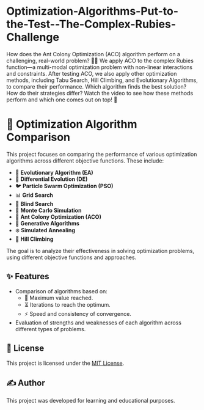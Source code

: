 # Optimization-Algorithms-Put-to-the-Test--The-Complex-Rubies-Challenge
How does the Ant Colony Optimization (ACO) algorithm perform on a challenging, real-world problem? 🐜✨ We apply ACO to the complex Rubies function—a multi-modal optimization problem with non-linear interactions and constraints.
After testing ACO, we also apply other optimization methods, including Tabu Search, Hill Climbing, and Evolutionary Algorithms, to compare their performance. Which algorithm finds the best solution? How do their strategies differ? Watch the video to see how these methods perform and which one comes out on top! 🚀

# 🚀 Optimization Algorithm Comparison

This project focuses on comparing the performance of various optimization algorithms across different objective functions. These include:

- 🧬 **Evolutionary Algorithm (EA)**
- 🔄 **Differential Evolution (DE)**
- 🐦 **Particle Swarm Optimization (PSO)**
- 📊 **Grid Search**
- 🎲 **Blind Search**
- 🎲 **Monte Carlo Simulation**
- 🐜 **Ant Colony Optimization (ACO)**
- 🤖 **Generative Algorithms**
- ❄️ **Simulated Annealing**
- 🧗 **Hill Climbing**

The goal is to analyze their effectiveness in solving optimization problems, using different objective functions and approaches.

## ✨ Features
- Comparison of algorithms based on:
  - 🎯 Maximum value reached.
  - ⏳ Iterations to reach the optimum.
  - ⚡ Speed and consistency of convergence.
- Evaluation of strengths and weaknesses of each algorithm across different types of problems.

## 📜 License
This project is licensed under the [MIT License](LICENSE).

## ✍️ Author
This project was developed for learning and educational purposes.

